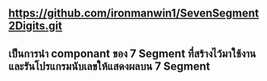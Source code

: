 ## https://github.com/ironmanwin1/SevenSegment2Digits.git

## เป็นการนำ componant ของ 7 Segment ที่สร้างไว้มาใช้งาน และรันโปรแกรมนับเลขให้แสดงผลบน 7 Segment
